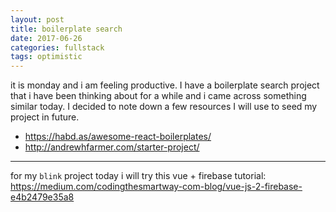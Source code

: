 ```yaml
---
layout: post
title: boilerplate search
date: 2017-06-26
categories: fullstack
tags: optimistic
---
```


it is monday and i am feeling productive. I have a boilerplate search project that i have been thinking about for a while and i came across something similar today. I decided to note down a few resources I will use to seed my project in future.

- <https://habd.as/awesome-react-boilerplates/>
- <http://andrewhfarmer.com/starter-project/>

---

for my `blink` project today i will try this vue + firebase tutorial: <https://medium.com/codingthesmartway-com-blog/vue-js-2-firebase-e4b2479e35a8>

